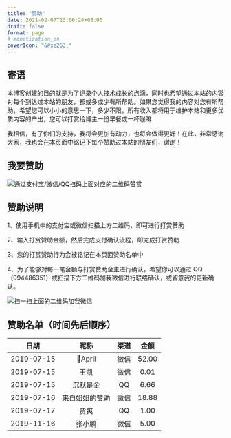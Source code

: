 ```yaml
---
title: "赞助"
date: 2021-02-07T23:06:24+08:00
draft: false
format: page
# monetization_on
coverIcon: "&#xe263;"
---
```


## 寄语

本博客创建的目的就是为了记录个人技术成长的点滴，同时也希望通过本站的内容对每个到达过本站的朋友，都或多或少有所帮助。如果您觉得我的内容对您有所帮助，希望您可以小小的意思一下，多少不限，所有收入都将用于维护本站和更多优质内容的产出，您可以打赏给博主一份早餐或一杯咖啡

我相信，有了你们的支持，我将会更加有动力，也将会做得更好！在此，非常感谢大家，我也会在本页面中铭记下每个赞助过本站的朋友们，谢谢！

## 我要赞助

![通过支付宝/微信/QQ扫码上面对应的二维码赞赏](https://cdn.jsdelivr.net/gh/acme-top/static@master/images/2021/04/20210410223948-mypay.png)

## 赞助说明

1、使用手机中的支付宝或微信扫描上方二维码，即可进行打赏赞助

2、输入打赏赞助金额，然后完成支付确认流程，即完成打赏赞助

3、您的打赏赞助行为会被铭记在本页面赞助名单中

4、为了能够对每一笔金额与打赏赞助金主进行确认，希望你可以通过 QQ（994486351）或扫描下方二维码加我微信进行联络确认，或留意我的更新确认。

![扫一扫上面的二维码加我微信](https://cdn.jsdelivr.net/gh/acme-top/static@master/images/2021/04/20210410223956-paste-d92829fc77c58d83703d87673e69295d-1.png)

## 赞助名单（时间先后顺序）



|  日期  |  昵称  |  渠道  |  金额  |
| :------------: | :------------: | :------------: | :------------: |
|  2019-07-15  |  💋April  |  微信  |  52.00  |
|  2019-07-15  |  王凯  |  微信  |  0.01  |
|  2019-07-15  |  沉默是金  |  QQ  |  6.66  |
|  2019-07-16  |  来自姐姐的赞助  |  微信  |  18.88  |
|  2019-07-17  |  贾爽  |  QQ  |  1.00  |
|  2019-11-16  |  张小鹏  |  微信  |  5.00  |



<style type="text/css">
    article p img {
        width: 250px;
        /* height: 250px; */
        border: 1px solid #ddd !important;
        box-shadow: none !important;
    }
</style>


